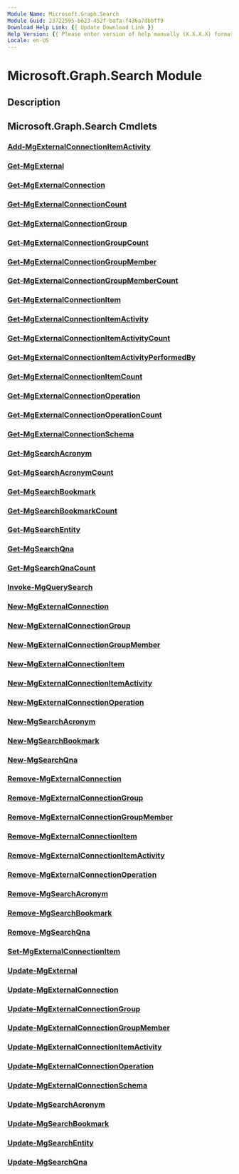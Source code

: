 ```yaml
---
Module Name: Microsoft.Graph.Search
Module Guid: 23722595-b623-452f-bafa-f436a7dbbff9
Download Help Link: {{ Update Download Link }}
Help Version: {{ Please enter version of help manually (X.X.X.X) format }}
Locale: en-US
---
```


# Microsoft.Graph.Search Module
## Description


## Microsoft.Graph.Search Cmdlets
### [Add-MgExternalConnectionItemActivity](Add-MgExternalConnectionItemActivity.md)


### [Get-MgExternal](Get-MgExternal.md)


### [Get-MgExternalConnection](Get-MgExternalConnection.md)


### [Get-MgExternalConnectionCount](Get-MgExternalConnectionCount.md)


### [Get-MgExternalConnectionGroup](Get-MgExternalConnectionGroup.md)


### [Get-MgExternalConnectionGroupCount](Get-MgExternalConnectionGroupCount.md)


### [Get-MgExternalConnectionGroupMember](Get-MgExternalConnectionGroupMember.md)


### [Get-MgExternalConnectionGroupMemberCount](Get-MgExternalConnectionGroupMemberCount.md)


### [Get-MgExternalConnectionItem](Get-MgExternalConnectionItem.md)


### [Get-MgExternalConnectionItemActivity](Get-MgExternalConnectionItemActivity.md)


### [Get-MgExternalConnectionItemActivityCount](Get-MgExternalConnectionItemActivityCount.md)


### [Get-MgExternalConnectionItemActivityPerformedBy](Get-MgExternalConnectionItemActivityPerformedBy.md)


### [Get-MgExternalConnectionItemCount](Get-MgExternalConnectionItemCount.md)


### [Get-MgExternalConnectionOperation](Get-MgExternalConnectionOperation.md)


### [Get-MgExternalConnectionOperationCount](Get-MgExternalConnectionOperationCount.md)


### [Get-MgExternalConnectionSchema](Get-MgExternalConnectionSchema.md)


### [Get-MgSearchAcronym](Get-MgSearchAcronym.md)


### [Get-MgSearchAcronymCount](Get-MgSearchAcronymCount.md)


### [Get-MgSearchBookmark](Get-MgSearchBookmark.md)


### [Get-MgSearchBookmarkCount](Get-MgSearchBookmarkCount.md)


### [Get-MgSearchEntity](Get-MgSearchEntity.md)


### [Get-MgSearchQna](Get-MgSearchQna.md)


### [Get-MgSearchQnaCount](Get-MgSearchQnaCount.md)


### [Invoke-MgQuerySearch](Invoke-MgQuerySearch.md)


### [New-MgExternalConnection](New-MgExternalConnection.md)


### [New-MgExternalConnectionGroup](New-MgExternalConnectionGroup.md)


### [New-MgExternalConnectionGroupMember](New-MgExternalConnectionGroupMember.md)


### [New-MgExternalConnectionItem](New-MgExternalConnectionItem.md)


### [New-MgExternalConnectionItemActivity](New-MgExternalConnectionItemActivity.md)


### [New-MgExternalConnectionOperation](New-MgExternalConnectionOperation.md)


### [New-MgSearchAcronym](New-MgSearchAcronym.md)


### [New-MgSearchBookmark](New-MgSearchBookmark.md)


### [New-MgSearchQna](New-MgSearchQna.md)


### [Remove-MgExternalConnection](Remove-MgExternalConnection.md)


### [Remove-MgExternalConnectionGroup](Remove-MgExternalConnectionGroup.md)


### [Remove-MgExternalConnectionGroupMember](Remove-MgExternalConnectionGroupMember.md)


### [Remove-MgExternalConnectionItem](Remove-MgExternalConnectionItem.md)


### [Remove-MgExternalConnectionItemActivity](Remove-MgExternalConnectionItemActivity.md)


### [Remove-MgExternalConnectionOperation](Remove-MgExternalConnectionOperation.md)


### [Remove-MgSearchAcronym](Remove-MgSearchAcronym.md)


### [Remove-MgSearchBookmark](Remove-MgSearchBookmark.md)


### [Remove-MgSearchQna](Remove-MgSearchQna.md)


### [Set-MgExternalConnectionItem](Set-MgExternalConnectionItem.md)


### [Update-MgExternal](Update-MgExternal.md)


### [Update-MgExternalConnection](Update-MgExternalConnection.md)


### [Update-MgExternalConnectionGroup](Update-MgExternalConnectionGroup.md)


### [Update-MgExternalConnectionGroupMember](Update-MgExternalConnectionGroupMember.md)


### [Update-MgExternalConnectionItemActivity](Update-MgExternalConnectionItemActivity.md)


### [Update-MgExternalConnectionOperation](Update-MgExternalConnectionOperation.md)


### [Update-MgExternalConnectionSchema](Update-MgExternalConnectionSchema.md)


### [Update-MgSearchAcronym](Update-MgSearchAcronym.md)


### [Update-MgSearchBookmark](Update-MgSearchBookmark.md)


### [Update-MgSearchEntity](Update-MgSearchEntity.md)


### [Update-MgSearchQna](Update-MgSearchQna.md)



